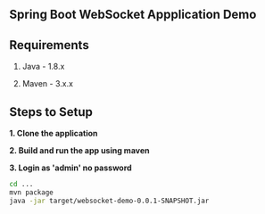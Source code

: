 ## Spring Boot WebSocket Appplication Demo

## Requirements

1. Java - 1.8.x

2. Maven - 3.x.x

## Steps to Setup

**1. Clone the application**

**2. Build and run the app using maven**

**3. Login as 'admin' no password**

```bash
cd ...
mvn package
java -jar target/websocket-demo-0.0.1-SNAPSHOT.jar
```

